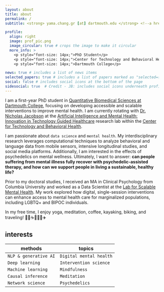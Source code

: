 ```yaml
---
layout: about
title: about
permalink: /
subtitle: <strong> yama.chang.gr [at] dartmouth.edu </strong> <!--a href='#'>Affiliations</a--> 

profile:
  align: right
  image: prof_pic.png
  image_circular: true # crops the image to make it circular
  more_info: >
    <p style="font-size: 14px;">PhD Student</p>
    <p style="font-size: 14px;">Center for Technology and Behavioral Health</p>
    <p style="font-size: 14px;">Dartmouth College</p>

news: true # includes a list of news items
selected_papers: true # includes a list of papers marked as "selected={true}"
social: false # includes social icons at the bottom of the page
sidesocial: true  # Credit - JB: includes social icons underneath profile picture
---
```


I am a first-year PhD student in [Quantitative Biomedical Sciences at Dartmouth College](https://geiselmed.dartmouth.edu/qbs/), focusing on developing accessible and scalable interventions to improve mental health. I am currently rotating with [Dr. Nicholas Jacobson](https://www.nicholasjacobson.com/) at the [Artificial Intelligence and Mental Health: Innovation in Technology Guided Healthcare](https://geiselmed.dartmouth.edu/jacobsonlab/) research lab within the [Center for Technology and Behavioral Health](https://www.c4tbh.org/).

I am passionate about `data science` and `mental health`. My interdisciplinary research leverages computational techniques to analyze behavioral and language data from mobile sensors, intensive longitudinal studies, and social media platforms. Additionally, I am interested in the effects of psychedelics on mental wellness. Ultimately, I want to answer: **can people suffering from mental illness fully recover with psychedelic-assisted therapy, and how can we support people in living a sustainable, healthy life?**

Prior to my doctoral studies, I received an MA in Clinical Psychology from Columbia University and worked as a Data Scientist at the [Lab for Scalable Mental Health](https://www.schleiderlab.org/). My work explored how digital, single-session interventions can enhance access to mental health care for marginalized populations, including LGBTQ+ and BIPOC individuals. 

In my free time, I enjoy yoga, meditation, coffee, kayaking, biking, and traveling! :lotus_position_woman::coffee::canoe::biking_woman::airplane:

## interests

| **methods**                              | **topics**                        |
|------------------------------------------|-----------------------------------------|
| `NLP & generative AI` | `Digital mental health`                             |
| `Deep learning`       | `Intervention science`                      |
| `Machine learning`                         | `Mindfulness`                |
| `Causal inference`                         | `Meditation`                            |
| `Network science`                         | `Psychedelics`                            |

<br/>